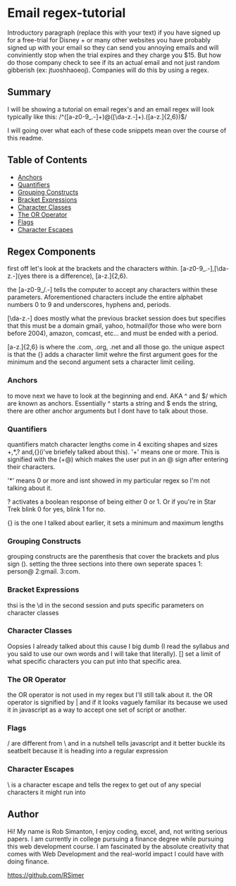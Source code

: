 # Email regex-tutorial

Introductory paragraph (replace this with your text)
if you have signed up for a free-trial for Disney + or many other websites you have probably signed up with your email so they can send you annoying emails and will conviniently stop when the trial expires and they charge you $15. But how do those company check to see if its an actual email and not just random gibberish (ex: jtuoshhaoeoj). Companies will do this by using a regex.

## Summary

I will be showing a tutorial on email regex's and an email regex will look typically like this: /^([a-z0-9_\.-]+)@([\da-z\.-]+)\.([a-z\.]{2,6})$/

I will going over what each of these code snippets mean over the course of this readme.


## Table of Contents

- [Anchors](#anchors)
- [Quantifiers](#quantifiers)
- [Grouping Constructs](#grouping-constructs)
- [Bracket Expressions](#bracket-expressions)
- [Character Classes](#character-classes)
- [The OR Operator](#the-or-operator)
- [Flags](#flags)
- [Character Escapes](#character-escapes)

## Regex Components
first off let's look at the brackets and the characters within. [a-z0-9_\.-],[\da-z\.-](yes there is a difference), [a-z\.]{2,6}.

the [a-z0-9_/.-] tells the computer to accept any characters within these parameters. Aforementioned characters include the entire alphabet numbers 0 to 9 and underscores, hyphens and, periods. 

[\da-z\.-] does mostly what the previous bracket session does but specifies that this must be a domain gmail, yahoo, hotmail(for those who were born before 2004), amazon, comcast, etc... and must be ended with a period.

[a-z\.]{2,6} is where the .com, .org, .net and all those go. the unique aspect is that the {} adds a character limit wehre the first argument goes for the minimum and the second argument sets a character limit ceiling.


### Anchors
to move next we have to look at the beginning and end. AKA \^ and $/ which are known as anchors. Essentially ^ starts a string and $ ends the string, there are other anchor arguments but I dont have to talk about those.


### Quantifiers

quantifiers match character lengths come in 4 exciting shapes and sizes +,*,? and,{}(i've briefely talked about this). 
'+' means one or more. This is signified with the (+@) which makes the user put in an @ sign after entering their characters.

'*' means 0 or more and isnt showed in my particular regex so I'm not talking about it.

? activates a boolean response of being either 0 or 1. Or if you're in Star Trek blink 0 for yes, blink 1 for no. 

{} is the one I talked about earlier, it sets a minimum and maximum lengths


### Grouping Constructs

grouping constructs are the parenthesis that cover the brackets and plus sign (). setting the three sections into there own seperate spaces 1: person@ 2:gmail. 3:com. 

### Bracket Expressions

thsi is the \d in the second session and puts specific parameters on character classes

### Character Classes
Oopsies I already talked about this cause I big dumb (I read the syllabus and you said to use our own words and I will take that literally). [] set a limit of what specific characters you can put into that specific area.


### The OR Operator
the OR operator is not used in my regex but I'll still talk about it. the OR operator is signified by | and if it looks vaguely familiar its because we used it in javascript as a way to accept one set of script or another.


### Flags

/ are different from \ and in a nutshell tells javascript and it better buckle its seatbelt because it is heading into a regular expression

### Character Escapes

\ is a character escape and tells the regex to get out of any special characters it might run into 

## Author

Hi! My name is Rob Simanton, I enjoy coding, excel, and, not writing serious papers. I am currently in college pursuing a finance degree while pursuing this web development course. I am fascinated by the absolute creativity that comes with Web Development and the real-world impact I could have with doing finance.

https://github.com/RSimer
